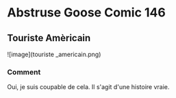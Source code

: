 # Abstruse Goose Comic 146
## Touriste Amèricain

![image](touriste _americain.png)
### Comment
Oui, je suis coupable de cela. Il s'agit d'une histoire vraie.
